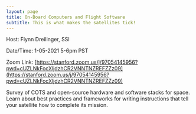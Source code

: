 ```yaml
---
layout: page
title: On-Board Computers and Flight Software
subtitle: This is what makes the satellites tick!
---
```


Host: Flynn Dreilinger, SSI

Date/Time: 1-05-2021 5-6pm PST

Zoom Link: [https://stanford.zoom.us/j/97054145956?pwd=cUZLNkFocXljdzhCR2VNNTNZREFZZz09](https://stanford.zoom.us/j/97054145956?pwd=cUZLNkFocXljdzhCR2VNNTNZREFZZz09)

Survey of COTS and open-source hardware and software stacks for space. Learn about best practices and frameworks for writing instructions that tell your satellite how to complete its mission.
